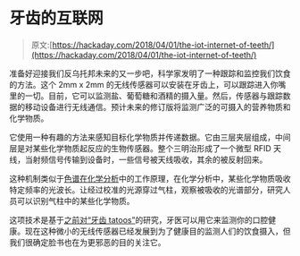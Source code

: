 # 牙齿的互联网

> 原文:[https://hackaday.com/2018/04/01/the-iot-internet-of-teeth/](https://hackaday.com/2018/04/01/the-iot-internet-of-teeth/)

准备好迎接我们反乌托邦未来的又一步吧，科学家发明了一种跟踪和监控我们饮食的方法。这个 2mm x 2mm 的无线传感器可以安装在牙齿上，可以跟踪进入你嘴里的一切。目前，它可以监测盐、葡萄糖和酒精的摄入量。然后，传感器与跟踪数据的移动设备进行无线通信。预计未来的修订版将监测广泛的可摄入的营养物质和化学物质。

它使用一种有趣的方法来感知目标化学物质并传递数据。它由三层夹层组成，中间层是对某些化学物质起反应的生物传感器。整个三明治形成了一个微型 RFID 天线，当射频信号传输到设备时，一些信号被天线吸收，其余的被反射回来。

这种机制类似于[色谱在化学分析](https://en.wikipedia.org/wiki/Chromatography)中的工作原理，在化学分析中，某些化学物质吸收特定频率的光波长。让经过校准的光源穿过气柱，观察被吸收的光谱部分，研究人员可以识别气柱中的某些化学物质。

这项技术是基于[之前对“牙齿 tatoos”](http://now.tufts.edu/articles/tooth-tattoo)的研究，牙医可以用它来监测你的口腔健康。现在这种微小的无线传感器已经发展到为了健康目的监测人们的饮食摄入，但我们很确定脸书也在为更邪恶的目的关注它。